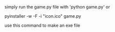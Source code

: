 simply run the game.py file with 'python game.py' or

pyinstaller -w -F -i "icon.ico" game.py

use this command to make an exe file
